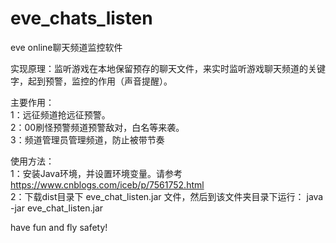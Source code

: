 # eve_chats_listen
eve online聊天频道监控软件

实现原理：监听游戏在本地保留预存的聊天文件，来实时监听游戏聊天频道的关键字，起到预警，监控的作用（声音提醒）。

主要作用：<br>
  1：远征频道抢远征预警。<br>
  2：00刷怪预警频道预警敌对，白名等来袭。<br>
  3：频道管理员管理频道，防止被带节奏
  
使用方法：<br>
  1：安装Java环境，并设置环境变量。请参考 https://www.cnblogs.com/iceb/p/7561752.html <br>
  2：下载dist目录下 eve_chat_listen.jar 文件，然后到该文件夹目录下运行： java -jar eve_chat_listen.jar
  

have fun and fly safety!
